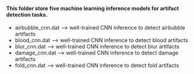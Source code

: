#### This folder store five machine learning inference models for artifact detection tasks.


* airbubble_cnn.dat --> well-trained CNN inference to detect airbubble artifacts
* blood_cnn.dat --> well-trained CNN inference to detect blood artifacts
* blur_cnn.dat --> well-trained CNN inference to detect blur artifacts
* damage_cnn.dat --> well-trained CNN inference to detect damage artifacts
* fold_cnn.dat --> well-trained CNN inference to detect fold artifacts 